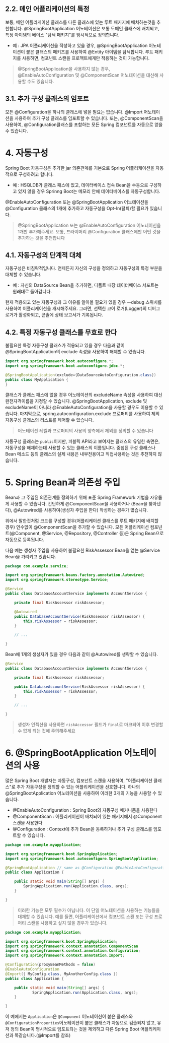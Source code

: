 ## 2.2. 메인 어플리케이션의 특정
보통, 메인 어플리케이션 클래스를 다른 클래스에 있는 루트 패키지에 배치하는것을 추천합니다. @SpringBootApplication 어노테이션은 보통 도메인 클래스에 배치되고, 특정 아이템의 베이스 "탐색 패키지"를 암시적으로 정의합니다. 
- 예 : JPA 어플리케이션을 작성하고 있을 경우, @SpringBootApplication 어노테이션이 붙은 클래스의 패키즈를 사용하여 @Entity 아이템을 탐색합니다. 루트 패키지를 사용하면, 컴포넌트 스캔을 프로젝트에게만 적용하는 것이 가능합니다.

> @SpringBootApplication을 사용하지 않는 경우, @EnableAutoConfiguration 및 @ComponentScan 어노테이션을  대신해 사용할 수도 있습니다.

## 3.1. 추가 구성 클래스의 임포트
모든 @Configuration을 하나의 클래스에 넣을 필요는 없습니다. @Import 어노테이션을 사용하여 추가 구성 클래스를 임포트할 수 있습니다. 또는, @ComponentScan을 사용하여, @Configuration클래스를 포함하는 모든 Spring 컴포넌트를 자동으로 얻을 수 있습니다.

# 4. 자동구성
Spring Boot 자동구성은 추가한 jar 의존관계를 기본으로 Spring 어플리케이션을 자동적으로 구성하려고 합니다. 

- 예  :
HSQLDB가 클래스 패스에 있고, 데이터베이스 접속 Bean을 수동으로 구성하고 있지 않을 경우 Sprinng Boot는 메모리 안에 데이터베이스를 자동구성합니다.

@EnableAutoConfiguration 또는 @SpringBootApplication 어노테이션을 @Configuration 클래스의 1개에 추가하고 자동구성을 Opt-In(탈퇴)할 필요가 있습니다.

> @SpringBootApplication 또는 @EnableAutoConfiguration 어노테이션을 1개만 추가해주세요. 보통, 프라이머리 @Configuration 클래스에만 어떤 것을 추가하는 것을 추천합니다

## 4.1. 자동구성의 단계적 대체
자동구성은 비침략적입니다. 언제든지 자신의 구성을 정의하고 자동구성의 특정 부분을 대체할 수 있습니다.

- 예 :
자신의 DataSource Bean을 추가하면, 디폴트 내장 데이터베이스 서포트는 원래대로 돌아갑니다.

현재 적용되고 있는 자동구성과 그 이유를 알아볼 필요가 있을 경우 --debug 스위치를 사용하여 어플리케이션을 개시해주세요. 그러면, 선택한 코어 로거(Logger)의 디버그 로거가 활성화되고, 콘솔에 상태 보고서가 기록됩니다.

## 4.2. 특정 자동구성 클래스를 무효로 한다
불필요한 특정 자동구성 클래스가 적용되고 있을 경우 다음과 같이 @SpringBootApplication의 exclude 속성을 사용하여 해제할 수 있습니다.

```java
import org.springframework.boot.autoconfigure.*;
import org.springframework.boot.autoconfigure.jdbc.*;

@SpringBootApplication(exclude={DataSourceAutoConfiguration.class})
public class MyApplication {
}
```

클래스가 클래스 패스에 없을 경우 어노테이션의 excludeName 속성을 사용하여 대신 완전자격이름을 지정할 수 있습니다. @SpringBootApplication, exclude 및 excludeName이 아니라 @EnableAutoConfiguration을 사용할 경우도 이용할 수 있습니다. 마지막으로, spring.autoconfiguration.exclude 프로퍼티를 사용하여 제외 자동구성 클래스의 리스트를 제어할 수 있습니다.

> 어노테이션 레벨과 프로퍼티의 사용의 양측에서 제외를 정의할 수 있습니다

자동구성 클래스는 `public`이지만, 퍼블릭 API라고 보여지는 클래스의 유일한 측면은, 자동구성을 해제하는데 사용할 수 있는 클래스의 이름입니다. 중첩된 구성 클래스나 Bean 메소드 등의 클래스의 실제 내용은 내부전용이고 직접사용하는 것은 추천하지 않습니다.

# 5. Spring Bean과 의존성 주입
Bean과 그 주입된 의존관계를 정의하기 위해 표준 Spring Framework 기법을 자유롭게 사용할 수 있습니다. 간단하게 @ComponentScan을 사용하거나 (Bean을 찾아낸다), @Autowired를 사용하여(생성자 주입을 한다) 작성하는 경우가 많습니다.

위에서 말한것처럼 코드를 구성할 경우(어플리케이션 클래스를 루트 패키지에 배치할 경우) 인수없이 @ComponentScan을 추가할 수 있습니다. 모든 어플리케이션 컴포넌트(@Component, @Service, @Repository, @Controller 등)은 Spring Bean으로 자동으로 등록됩니다.

다음 예는 생성자 주입을 사용하여 불필요한 RiskAssessor Bean을 얻는 @Service Bean을 가리키고 있습니다.

```java
package com.example.service;

import org.springframework.beans.factory.annotation.Autowired;
import org.springframework.stereotype.Service;

@Service
public class DatabaseAccountService implements AccountService {

    private final RiskAssessor riskAssessor;

    @Autowired
    public DatabaseAccountService(RiskAssessor riskAssessor) {
        this.riskAssessor = riskAssessor;
    }

    // ...

}
```

Bean에 1개의 생성자가 있을 경우 다음과 같이 @Autowired를 생략할 수 있습니다.

```java
@Service
public class DatabaseAccountService implements AccountService {

    private final RiskAssessor riskAssessor;

    public DatabaseAccountService(RiskAssessor riskAssessor) {
        this.riskAssessor = riskAssessor;
    }

    // ...

}
```

> 생성자 인젝션을 사용하면 `riskAccessor` 필드가 `final`로 마크되어 이후 변경할 수 없게 되는 것에 주의해주세요

# 6. @SpringBootApplication 어노테이션의 사용
많은 Spring Boot 개발자는 자동구성, 컴포넌트 스캔을 사용하여, "어플리케이션 클래스"로 추가 자동구성을 정의할 수 있는 어플리케이션을 선호합니다. 하나의 @SpringBootApplication 어노테이션을 사용하여 이러한 3개의 기능을 사용할 수 있습니다.

- @EnableAutoConfiguration : Spring Boot의 자동구성 메커니즘을 사용한다
- @ComponentScan : 어플리케이션이 배치되어 있는 패키지에서 @Component 스캔을 사용한다
- @Configuration : Context에 추가 Bean을 동록하거나 추가 구성 클래스를 임포트할 수 있습니다.

```java
package com.example.myapplication;

import org.springframework.boot.SpringApplication;
import org.springframework.boot.autoconfigure.SpringBootApplication;

@SpringBootApplication // same as @Configuration @EnableAutoConfiguration @ComponentScan
public class Application {

    public static void main(String[] args) {
        SpringApplication.run(Application.class, args);
    }

}
```

> 이러한 기능은 모두 필수가 아닙니다. 이 단일 어노테이션을 사용하는 기능들을 대체할 수 있습니다. 예를 들면, 어플리케이션에서 컴포넌트 스캔 또는 구성 프로퍼티 스캔을 사용하고 싶지 않을 경우가 있습니다.

```java
package com.example.myapplication;

import org.springframework.boot.SpringApplication;
import org.springframework.context.annotation.ComponentScan
import org.springframework.context.annotation.Configuration;
import org.springframework.context.annotation.Import;

@Configuration(proxyBeanMethods = false)
@EnableAutoConfiguration
@Import({ MyConfig.class, MyAnotherConfig.class })
public class Application {

    public static void main(String[] args) {
            SpringApplication.run(Application.class, args);
    }

}
```

이 예에서는 `Application`은 `@Component` 어노테이션이 붙은 클래스와 `@ConfigurationProperties`어노테이션이 붙은 클래스가 자동으로 검출되지 않고, 유저 정의 Bean이 명시적으로 임포트되는 것을 제외하고 다른 Spring Boot 어플리케이션과 똑같습니다.(@Import를 참조)